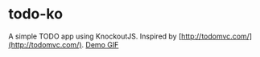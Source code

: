 # todo-ko
A simple TODO app using KnockoutJS. Inspired by [http://todomvc.com/](http://todomvc.com/). [Demo GIF](http://i.imgur.com/i1xwHie.gifv)

